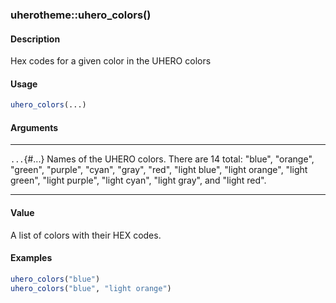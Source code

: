 ### uherotheme::uhero_colors()

#### Description

Hex codes for a given color in the UHERO colors

#### Usage

``` R
uhero_colors(...)
```

#### Arguments

  ------------- --------------------------------------------------------------------------------------------------------------------------------------------------------------------------------------------------------------------------------------------------
  `...`{#...}   Names of the UHERO colors. There are 14 total: \"blue\", \"orange\", \"green\", \"purple\", \"cyan\", \"gray\", \"red\", \"light blue\", \"light orange\", \"light green\", \"light purple\", \"light cyan\", \"light gray\", and \"light red\".
  ------------- --------------------------------------------------------------------------------------------------------------------------------------------------------------------------------------------------------------------------------------------------

#### Value

A list of colors with their HEX codes.

#### Examples

``` R
uhero_colors("blue")
uhero_colors("blue", "light orange")
```
